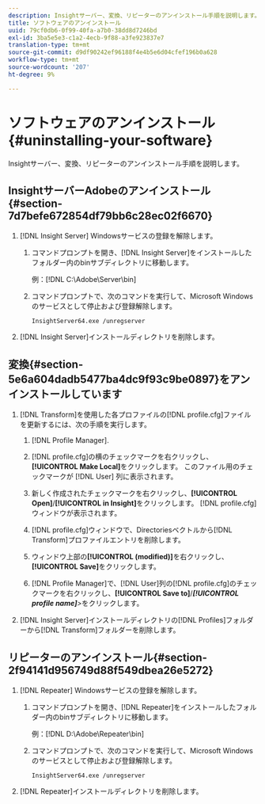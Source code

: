 ```yaml
---
description: Insightサーバー、変換、リピーターのアンインストール手順を説明します。
title: ソフトウェアのアンインストール
uuid: 79cf0db6-0f99-40fa-a7b0-38dd8d7246bd
exl-id: 3ba5e5e3-c1a2-4ecb-9f88-a3fe923837e7
translation-type: tm+mt
source-git-commit: d9df90242ef96188f4e4b5e6d04cfef196b0a628
workflow-type: tm+mt
source-wordcount: '207'
ht-degree: 9%

---
```


# ソフトウェアのアンインストール{#uninstalling-your-software}

Insightサーバー、変換、リピーターのアンインストール手順を説明します。

## InsightサーバーAdobeのアンインストール{#section-7d7befe672854df79bb6c28ec02f6670}

1. [!DNL Insight Server] Windowsサービスの登録を解除します。

   1. コマンドプロンプトを開き、[!DNL Insight Server]をインストールしたフォルダー内のbinサブディレクトリに移動します。

      例：[!DNL C:\Adobe\Server\bin]

   1. コマンドプロンプトで、次のコマンドを実行して、Microsoft Windowsのサービスとして停止および登録解除します。

      ```
      InsightServer64.exe /unregserver
      ```

1. [!DNL Insight Server]インストールディレクトリを削除します。

## 変換{#section-5e6a604dadb5477ba4dc9f93c9be0897}をアンインストールしています

1. [!DNL Transform]を使用した各プロファイルの[!DNL profile.cfg]ファイルを更新するには、次の手順を実行します。

   1.  [!DNL Profile Manager].
   1. [!DNL profile.cfg]の横のチェックマークを右クリックし、**[!UICONTROL Make Local]**&#x200B;をクリックします。 このファイル用のチェックマークが [!DNL User] 列に表示されます。

   1. 新しく作成されたチェックマークを右クリックし、**[!UICONTROL Open]**/**[!UICONTROL in Insight]**&#x200B;をクリックします。 [!DNL profile.cfg]ウィンドウが表示されます。

   1. [!DNL profile.cfg]ウィンドウで、Directoriesベクトルから[!DNL Transform]プロファイルエントリを削除します。

   1. ウィンドウ上部の&#x200B;**[!UICONTROL (modified)]**&#x200B;を右クリックし、**[!UICONTROL Save]**&#x200B;をクリックします。

   1. [!DNL Profile Manager]で、[!DNL User]列の[!DNL profile.cfg]のチェックマークを右クリックし、**[!UICONTROL Save to]**/***[!UICONTROL profile name]**>*&#x200B;をクリックします。

1. [!DNL Insight Server]インストールディレクトリの[!DNL Profiles]フォルダーから[!DNL Transform]フォルダーを削除します。

## リピーターのアンインストール{#section-2f94141d956749d88f549dbea26e5272}

1. [!DNL Repeater] Windowsサービスの登録を解除します。

   1. コマンドプロンプトを開き、[!DNL Repeater]をインストールしたフォルダー内のbinサブディレクトリに移動します。

      例：[!DNL D:\Adobe\Repeater\bin]

   1. コマンドプロンプトで、次のコマンドを実行して、Microsoft Windowsのサービスとして停止および登録解除します。

      ```
      InsightServer64.exe /unregserver
      ```

1. [!DNL Repeater]インストールディレクトリを削除します。
